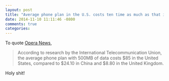 ```yaml
---
layout: post
title: "Average phone plan in the U.S. costs ten time as much as that in the U.K."
date: 2014-11-10 11:11:46 -0800
comments: true
categories:
---
```

To quote [Opera News](http://blogs.opera.com/news/2014/11/mobile-data-anyway/),

> According to research by the International Telecommunication Union, the average phone plan with 500MB of data costs $85 in the United States, compared to $24.10 in China and $8.80 in the United Kingdom.

Holy shit!

